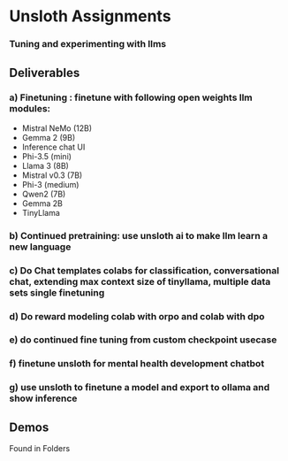 # Unsloth Assignments 
### Tuning and experimenting with llms

## Deliverables
### a) Finetuning : finetune with following open weights llm modules:
  - Mistral NeMo (12B)
  - Gemma 2 (9B)
  - Inference chat UI
  - Phi-3.5 (mini)
  - Llama 3 (8B)
  - Mistral v0.3 (7B)
  - Phi-3 (medium)
  - Qwen2 (7B)
  - Gemma 2B
  - TinyLlama <br>
### b) Continued pretraining: use unsloth ai to make llm learn a new language
### c) Do Chat templates colabs for classification, conversational chat, extending max context size of tinyllama, multiple data sets single finetuning
### d) Do reward modeling colab with orpo and colab with dpo
### e) do continued fine tuning from custom checkpoint usecase 
### f) finetune unsloth for mental health development chatbot
### g) use unsloth to finetune a model and export to ollama and show inference

## Demos
Found in Folders

